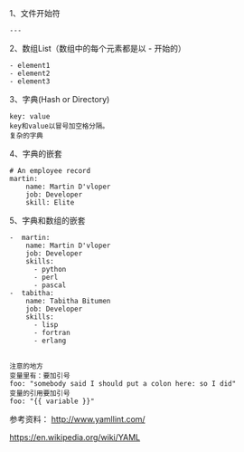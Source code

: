 1、文件开始符
```
---
```

2、数组List（数组中的每个元素都是以 - 开始的）
```
- element1
- element2
- element3
```

3、字典(Hash or Directory)
```
key: value
key和value以冒号加空格分隔。
复杂的字典
```

4、字典的嵌套
```
# An employee record
martin:
    name: Martin D'vloper
    job: Developer
    skill: Elite
```

5、字典和数组的嵌套
```
-  martin:
    name: Martin D'vloper
    job: Developer
    skills:
      - python
      - perl
      - pascal
-  tabitha:
    name: Tabitha Bitumen
    job: Developer
    skills:
      - lisp
      - fortran
      - erlang


注意的地方
变量里有：要加引号
foo: "somebody said I should put a colon here: so I did"
变量的引用要加引号
foo: "{{ variable }}"
```

参考资料：
http://www.yamllint.com/

https://en.wikipedia.org/wiki/YAML

